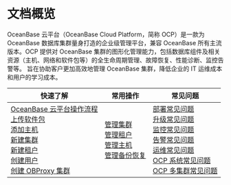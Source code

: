 # 文档概览

OceanBase 云平台（OceanBase Cloud Platform，简称 OCP）是一款为 OceanBase 数据库集群量身打造的企业级管理平台，兼容 OceanBase 所有主流版本。OCP 提供对 OceanBase 集群的图形化管理能力，包括数据库组件及相关资源（主机、网络和软件包等）的全生命周期管理、故障恢复、性能诊断、监控告警等。 旨在协助客户更加高效地管理 OceanBase 集群，降低企业的 IT 运维成本和用户的学习成本。

|     快速了解   |     常用操作       |    常见问题     |
|--------|------------|-----------|
| [OceanBase 云平台操作流程](500.quickstart/100.ocp-operations.md) </br>[上传软件包](500.quickstart/300.quickstart-upload-a-software-package.md) </br>[添加主机](500.quickstart/400.quickstart-add-a-host.md) </br>[新建集群](500.quickstart/500.quickstart-create-a-cluster.md) </br>[新建租户](500.quickstart/600.quickstart-create-a-tenant.md)</br> [创建用户](500.quickstart/700.quickstart-create-a-user.md) </br>[创建 OBProxy 集群](500.quickstart/800.quickstart-create-an-obproxy-cluster.md) | [管理集群](600.cluster-functions/100.cluster-management.md)</br> [管理租户](700.tenant-functions/200.tenant-overview.md)</br> [管理主机](850.host-features/100.manage-host-operation-list.md) </br>[管理备份恢复](1100.backup-and-restoration-functions/300.backup-and-recovery-overview.md) | [部署常见问题](2000.faq/100.deployment-faq.md) </br>[升级常见问题](2000.faq/200.upgrade-faq.md)</br> [监控常见问题](2000.faq/400.common-monitoring-problems/100.common-problems-about-monitoring-metrics.md) </br>[告警常见问题](2000.faq/500.common-issues.md) </br>[运维常见问题](2000.faq/300.common-o-m-problems/200.host-management-faq.md) </br>[OCP 系统常见问题](2000.faq/600.ocp-system-faqs.md)</br> [OCP 多集群常见问题](2000.faq/700.ocp-multi-cluster-storage.md) |
